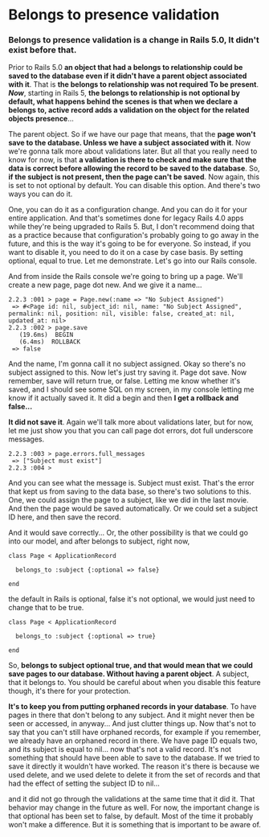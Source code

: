 # Belongs to presence validation

### Belongs to presence validation is a change in Rails 5.0, It didn't exist before that.
Prior to Rails 5.0 **an object that had a belongs to relationship could be saved to the database even if it didn't have a parent object associated with it**. That is **the belongs to relationship was not required To be present**. ***Now***, starting in Rails 5, **the belongs to relationship is not optional by default, what happens behind the scenes is that when we declare a belongs to, active record adds a validation on the object for the related objects presence**...

The parent object. So if we have our page that means, that the **page won't save to the database. Unless we have a subject associated with it**. Now we're gonna talk more about validations later. But all that you really need to know for now, is that **a validation is there to check and make sure that the data is correct before allowing the record to be saved to the database**. So, **if the subject is not present, then the page can't be saved**. Now again, this is set to not optional by default. You can disable this option. And there's two ways you can do it.

One, you can do it as a configuration change. And you can do it for your entire application. And that's sometimes done for legacy Rails 4.0 apps while they're being upgraded to Rails 5. But, I don't recommend doing that as a practice because that configuration's probably going to go away in the future, and this is the way it's going to be for everyone. So instead, if you want to disable it, you need to do it on a case by case basis. By setting optional, equal to true. Let me demonstrate. Let's go into our Rails console.

And from inside the Rails console we're going to bring up a page. We'll create a new page, page dot new. And we give it a name...
```
2.2.3 :001 > page = Page.new(:name => "No Subject Assigned")
 => #<Page id: nil, subject_id: nil, name: "No Subject Assigned", permalink: nil, position: nil, visible: false, created_at: nil, updated_at: nil>
2.2.3 :002 > page.save
   (19.6ms)  BEGIN
   (6.4ms)  ROLLBACK
 => false
```

And the name, I'm gonna call it no subject assigned. Okay so there's no subject assigned to this. Now let's just try saving it. Page dot save. Now remember, save will return true, or false. Letting me know whether it's saved, and I should see some SQL on my screen, in my console letting me know if it actually saved it. It did a begin and then **I get a rollback and false...**

**It did not save it**. Again we'll talk more about validations later, but for now, let me just show you that you can call page dot errors, dot full underscore messages.
```
2.2.3 :003 > page.errors.full_messages
 => ["Subject must exist"]
2.2.3 :004 >
```
And you can see what the message is. Subject must exist. That's the error that kept us from saving to the data base, so there's two solutions to this. One, we could assign the page to a subject, like we did in the last movie. And then the page would be saved automatically. Or we could set a subject ID here, and then save the record.

And it would save correctly... Or, the other possibility is that we could go into our model, and after belongs to subject, right now,
```
class Page < ApplicationRecord

  belongs_to :subject {:optional => false}

end

```
the default in Rails is optional, false it's not optional, we would just need to change that to be true.

```
class Page < ApplicationRecord

  belongs_to :subject {:optional => true}

end

```
So, **belongs to subject optional true, and that would mean that we could save pages to our database. Without having a parent object**. A subject, that it belongs to. You should be careful about when you disable this feature though, it's there for your protection.

**It's to keep you from putting orphaned records in your database**. To have pages in there that don't belong to any subject. And it might never then be seen or accessed, in anyway... And just clutter things up. Now that's not to say that you can't still have orphaned records, for example if you remember, we already have an orphaned record in there. We have page ID equals two, and its subject is equal to nil... now that's not a valid record. It's not something that should have been able to save to the database. If we tried to save it directly it wouldn't have worked. The reason it's there is because we used delete, and we used delete to delete it from the set of records and that had the effect of setting the subject ID to nil...

and it did not go through the validations at the same time that it did it. That behavior may change in the future as well. For now, the important change is that optional has been set to false, by default. Most of the time it probably won't make a difference. But it is something that is important to be aware of.
